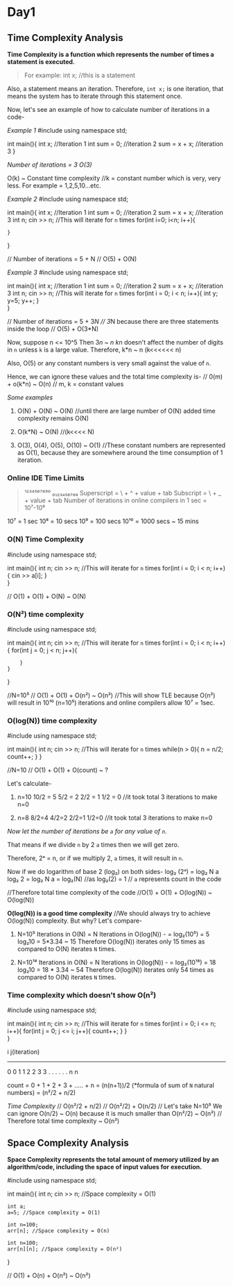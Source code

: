 # Day1

## Time Complexity Analysis

**Time Complexity is a function which represents the number of times a statement is executed.**

>For example:
int x; //this is a statement

Also, a statement means an iteration.
Therefore, `int x;` is one iteration, that means the system has to iterate through this statement once.

Now, let's see an example of how to calculate number of iterations in a code-

*Example 1*
#include<iostream>
using namespace std;

int main(){
    int x; //Iteration 1
    int sum = 0; //iteration 2
    sum = x + x; //iteration 3
}

*Number of iterations = 3*
*O(3)*

O(k) ~ Constant time complexity
//k = constant number which is very, very less. For example = 1,2,5,10...etc.


*Example 2*
#include<iostream>
using namespace std;

int main(){
    int x; //Iteration 1
    int sum = 0; //iteration 2
    sum = x + x; //iteration 3
    int n;
    cin >> n;
    //This will iterate for `n` times
    for(int i=0; i<n; i++){

    }  
}

// Number of iterations = 5 + N
// O(5) + O(N)


*Example 3*
#include<iostream>
using namespace std;

int main(){
    int x; //Iteration 1
    int sum = 0; //iteration 2
    sum = x + x; //iteration 3
    int n;
    cin >> n;
    //This will iterate for `n` times
    for(int i = 0; i < n; i++){
        int y;
        y=5;
        y++;
    }  
}

// Number of iterations = 5 + 3*N 
// 3*N because there are three statements inside the loop
// O(5) + O(3*N)

Now, suppose n <= 10^5
Then 3*n ~ n
k*n doesn't affect the number of digits in `n` unless `k` is a large value.
Therefore, k*n ~ n (k<<<<<< n)

Also, O(5) or any constant numbers is very small against the value of `n`.

Hence, we can ignore these values and the total time complexity is-
// 0(m) + o(k*n) ~ O(n) 
// m, k = constant values

*Some examples*
1. O(N) + O(N) ~ O(N) //until there are large number of O(N) added time complexity remains O(N)

2. O(k*N) ~ O(N) //(k<<<< N)

3. O(3), O(4), O(5), O(10) ~ O(1) //These constant numbers are represented as O(1), because they are somewhere around the time consumption of 1 iteration.

### Online IDE Time Limits
>¹²³⁴⁵⁶⁷⁸⁹⁰
>₀₁₂₃₄₅₆₇₈₉
>Superscript = \ + ^ + value + tab
>Subscript = \ + _ + value + tab
Number of iterations in online compilers in 1 sec = 10⁷-10⁸

10⁷ = 1 sec
10⁸ = 10 secs
10⁹ = 100 secs
10¹⁰ = 1000 secs ~ 15 mins

### O(N) Time Complexity

#include<iostream>
using namespace std;

int main(){
    int n;
    cin >> n;
    //This will iterate for `n` times
    for(int i = 0; i < n; i++){
        cin >> a[i];
    }  
}

// O(1) + O(1) + O(N) ~ O(N)

### O(N²) time complexity

#include<iostream>
using namespace std;

int main(){
    int n;
    cin >> n;
    //This will iterate for `n` times
    for(int i = 0; i < n; i++){
        for(int j = 0; j < n; j++){

        }
    }  
}

//N=10⁵
// O(1) + O(1) + O(n²) ~ O(n²)
//This will show TLE because O(n²) will result in 10¹⁰ (n=10⁵) iterations and online compilers allow 10⁷ = 1sec.


### O(log(N)) time complexity

#include<iostream>
using namespace std;

int main(){
    int n;
    cin >> n;
    //This will iterate for `n` times
    while(n > 0){
        n = n/2;
        count++;
    } 
}

//N=10
// O(1) + O(1) + O(count) ~ ?

Let's calculate-
1. n=10
10/2 = 5
5/2 = 2
2/2 = 1
1/2 = 0
//it took total 3 iterations to make n=0

2. n=8
8/2=4
4/2=2
2/2=1
1/2=0
//it took total 3 iterations to make n=0

*Now let the number of iterations be `a` for any value of `n`.*

That means if we divide `n` by 2 `a` times then we will get zero.

Therefore, 2ᵃ = n, or if we multiply 2, `a` times, it will result in `n`.

Now if we do logarithm of base 2 (log₂) on both sides-
log₂ (2ᵃ) = log₂ N
a log₂ 2 = log₂ N
a = log₂(N) //as log₂(2) = 1
// `a` represents count in the code

//Therefore total time complexity of the code
//O(1) + O(1) + O(log(N)) ~ O(log(N))

**O(log(N)) is a good time complexity**
//We should always try to achieve O(log(N)) complexity. But why?
Let's compare-
1. N=10⁵
Iterations in O(N) = N
Iterations in O(log(N)) -
= log₂(10⁵)
= 5 log₂10
= 5*3.34 ~ 15
Therefore O(log(N)) iterates only 15 times as compared to O(N) iterates `N` times.

2. N=10¹⁸
Iterations in O(N) = N
Iterations in O(log(N)) -
= log₂(10¹⁸)
= 18 log₂10
= 18 * 3.34 ~ 54
Therefore O(log(N)) iterates only 54 times as compared to O(N) iterates `N` times.


### Time complexity which doesn't show O(n²)

#include<iostream>
using namespace std;

int main(){
    int n;
    cin >> n;
    //This will iterate for `n` times
    for(int i = 0; i <= n; i++){
        for(int j = 0; j <= i; j++){
            count++;
        }
    }  
}

i   j(iteration)
_________________
0       0
1       1
2       2
3       3
.       .
.       .
.       .
n       n

count = 0 + 1 + 2 + 3 + ..... + n
= (n(n+1))/2 (*formula of sum of `N` natural numbers)
= (n²/2 + n/2)

*Time Complexity*
// O(n²/2 + n/2)
// O(n²/2) + O(n/2)
// Let's take N=10⁵
We can ignore O(n/2) ~ O(n) because it is much smaller than O(n²/2) ~ O(n²)
// Therefore total time complexity ~ O(n²)

## Space Complexity Analysis

**Space Complexity represents the total amount of memory utilized by an algorithm/code, including the space of input values for execution.**

#include<iostream>
using namespace std;

int main(){
    int n;
    cin >> n; //Space complexity = O(1)

    int a;
    a=5; //Space complexity = O(1)

    int n=100;
    arr[n]; //Space complexity = O(n)

    int n=100;
    arr[n][n]; //Space complexity = O(n²)
}


// O(1) + O(n) + O(n²) ~ O(n²)






















